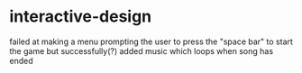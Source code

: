 # interactive-design
failed at making a menu prompting the user to press the "space bar" to start the game but successfully(?) added music which loops when song has ended
